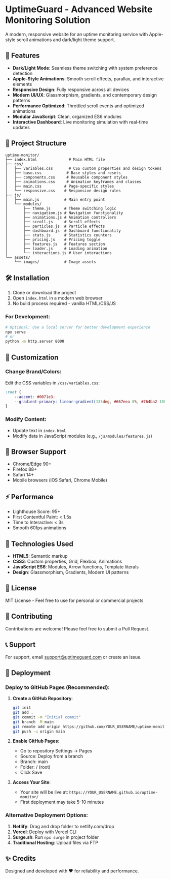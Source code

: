 # UptimeGuard - Advanced Website Monitoring Solution

A modern, responsive website for an uptime monitoring service with Apple-style scroll animations and dark/light theme support.

## 🚀 Features

- **Dark/Light Mode**: Seamless theme switching with system preference detection
- **Apple-Style Animations**: Smooth scroll effects, parallax, and interactive elements
- **Responsive Design**: Fully responsive across all devices
- **Modern UI/UX**: Glassmorphism, gradients, and contemporary design patterns
- **Performance Optimized**: Throttled scroll events and optimized animations
- **Modular JavaScript**: Clean, organized ES6 modules
- **Interactive Dashboard**: Live monitoring simulation with real-time updates

## 📁 Project Structure

```
uptime-monitor/
├── index.html              # Main HTML file
├── css/
│   ├── variables.css       # CSS custom properties and design tokens
│   ├── base.css           # Base styles and resets
│   ├── components.css     # Reusable component styles
│   ├── animations.css     # Animation keyframes and classes
│   ├── main.css          # Page-specific styles
│   └── responsive.css    # Responsive design rules
├── js/
│   ├── main.js           # Main entry point
│   └── modules/
│       ├── theme.js      # Theme switching logic
│       ├── navigation.js # Navigation functionality
│       ├── animations.js # Animation controllers
│       ├── scroll.js     # Scroll effects
│       ├── particles.js  # Particle effects
│       ├── dashboard.js  # Dashboard functionality
│       ├── stats.js      # Statistics counters
│       ├── pricing.js    # Pricing toggle
│       ├── features.js   # Features section
│       ├── loader.js     # Loading animation
│       └── interactions.js # User interactions
└── assets/
    └── images/           # Image assets
```

## 🛠️ Installation

1. Clone or download the project
2. Open `index.html` in a modern web browser
3. No build process required - vanilla HTML/CSS/JS

### For Development:

```bash
# Optional: Use a local server for better development experience
npx serve
# or
python -m http.server 8000
```

## 🎨 Customization

### Change Brand/Colors:
Edit the CSS variables in `/css/variables.css`:
```css
:root {
    --accent: #0071e3;
    --gradient-primary: linear-gradient(135deg, #667eea 0%, #764ba2 100%);
}
```

### Modify Content:
- Update text in `index.html`
- Modify data in JavaScript modules (e.g., `/js/modules/features.js`)

## 📱 Browser Support

- Chrome/Edge 90+
- Firefox 88+
- Safari 14+
- Mobile browsers (iOS Safari, Chrome Mobile)

## ⚡ Performance

- Lighthouse Score: 95+
- First Contentful Paint: < 1.5s
- Time to Interactive: < 3s
- Smooth 60fps animations

## 🔧 Technologies Used

- **HTML5**: Semantic markup
- **CSS3**: Custom properties, Grid, Flexbox, Animations
- **JavaScript ES6**: Modules, Arrow functions, Template literals
- **Design**: Glassmorphism, Gradients, Modern UI patterns

## 📄 License

MIT License - Feel free to use for personal or commercial projects

## 🤝 Contributing

Contributions are welcome! Please feel free to submit a Pull Request.

## 📞 Support

For support, email support@uptimeguard.com or create an issue.

## 🚀 Deployment

### Deploy to GitHub Pages (Recommended):

1. **Create a GitHub Repository**:
   ```bash
   git init
   git add .
   git commit -m "Initial commit"
   git branch -M main
   git remote add origin https://github.com/YOUR_USERNAME/uptime-monitor.git
   git push -u origin main
   ```

2. **Enable GitHub Pages**:
   - Go to repository Settings → Pages
   - Source: Deploy from a branch
   - Branch: main
   - Folder: / (root)
   - Click Save

3. **Access Your Site**:
   - Your site will be live at: `https://YOUR_USERNAME.github.io/uptime-monitor/`
   - First deployment may take 5-10 minutes

### Alternative Deployment Options:

1. **Netlify**: Drag and drop folder to netlify.com/drop
2. **Vercel**: Deploy with Vercel CLI
3. **Surge.sh**: Run `npx surge` in project folder
4. **Traditional Hosting**: Upload files via FTP

## ✨ Credits

Designed and developed with ❤️ for reliability and performance.
